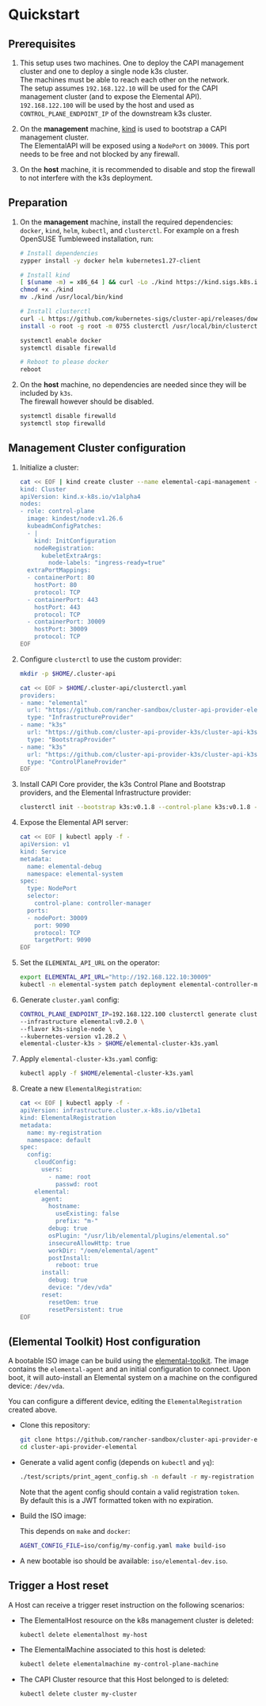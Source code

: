 # Quickstart

## Prerequisites

1. This setup uses two machines. One to deploy the CAPI management cluster and one to deploy a single node k3s cluster.  
   The machines must be able to reach each other on the network.  
   The setup assumes `192.168.122.10` will be used for the CAPI management cluster (and to expose the Elemental API).  
   `192.168.122.100` will be used by the host and used as `CONTROL_PLANE_ENDPOINT_IP` of the downstream k3s cluster.  

1. On the **management** machine, [kind](https://kind.sigs.k8s.io/docs/user/quick-start/#installation) is used to bootstrap a CAPI management cluster.  
   The ElementalAPI will be exposed using a `NodePort` on `30009`. This port needs to be free and not blocked by any firewall.  

1. On the **host** machine, it is recommended to disable and stop the firewall to not interfere with the k3s deployment.  

## Preparation

1. On the **management** machine, install the required dependencies: `docker`, `kind`, `helm`, `kubectl`, and `clusterctl`.
   For example on a fresh OpenSUSE Tumbleweed installation, run:

    ```bash
    # Install dependencies
    zypper install -y docker helm kubernetes1.27-client

    # Install kind
    [ $(uname -m) = x86_64 ] && curl -Lo ./kind https://kind.sigs.k8s.io/dl/v0.20.0/kind-linux-amd64
    chmod +x ./kind
    mv ./kind /usr/local/bin/kind

    # Install clusterctl
    curl -L https://github.com/kubernetes-sigs/cluster-api/releases/download/v1.5.3/clusterctl-linux-amd64 -o clusterctl
    install -o root -g root -m 0755 clusterctl /usr/local/bin/clusterctl

    systemctl enable docker
    systemctl disable firewalld

    # Reboot to please docker
    reboot
    ```

1. On the **host** machine, no dependencies are needed since they will be included by `k3s`.  
   The firewall however should be disabled.  

   ```bash
   systemctl disable firewalld
   systemctl stop firewalld
   ```

## Management Cluster configuration

1. Initialize a cluster:

    ```bash
    cat << EOF | kind create cluster --name elemental-capi-management --config -
    kind: Cluster
    apiVersion: kind.x-k8s.io/v1alpha4
    nodes:
    - role: control-plane
      image: kindest/node:v1.26.6
      kubeadmConfigPatches:
      - |
        kind: InitConfiguration
        nodeRegistration:
          kubeletExtraArgs:
            node-labels: "ingress-ready=true"
      extraPortMappings:
      - containerPort: 80
        hostPort: 80
        protocol: TCP
      - containerPort: 443
        hostPort: 443
        protocol: TCP
      - containerPort: 30009
        hostPort: 30009
        protocol: TCP
    EOF
    ```

1. Configure `clusterctl` to use the custom provider:

    ```bash
    mkdir -p $HOME/.cluster-api 

    cat << EOF > $HOME/.cluster-api/clusterctl.yaml
    providers:
    - name: "elemental"
      url: "https://github.com/rancher-sandbox/cluster-api-provider-elemental/releases/v0.2.0/infrastructure-components.yaml"
      type: "InfrastructureProvider"
    - name: "k3s"
      url: "https://github.com/cluster-api-provider-k3s/cluster-api-k3s/releases/v0.1.8/bootstrap-components.yaml"
      type: "BootstrapProvider"
    - name: "k3s"
      url: "https://github.com/cluster-api-provider-k3s/cluster-api-k3s/releases/v0.1.8/control-plane-components.yaml"
      type: "ControlPlaneProvider"
    EOF
    ```

1. Install CAPI Core provider, the k3s Control Plane and Bootstrap providers, and the Elemental Infrastructure provider:  

    ```bash
    clusterctl init --bootstrap k3s:v0.1.8 --control-plane k3s:v0.1.8 --infrastructure elemental:v0.2.0
    ```

1. Expose the Elemental API server:  

    ```bash
    cat << EOF | kubectl apply -f -
    apiVersion: v1
    kind: Service
    metadata:
      name: elemental-debug
      namespace: elemental-system
    spec:
      type: NodePort
      selector:
        control-plane: controller-manager
      ports:
      - nodePort: 30009
        port: 9090
        protocol: TCP
        targetPort: 9090    
    EOF
    ```

1. Set the `ELEMENTAL_API_URL` on the operator:

    ```bash
    export ELEMENTAL_API_URL="http://192.168.122.10:30009" 
    kubectl -n elemental-system patch deployment elemental-controller-manager -p '{"spec":{"template":{"spec":{"containers":[{"name":"manager","env":[{"name":"ELEMENTAL_API_URL","value":"'${ELEMENTAL_API_URL}'"}]}]}}}}'
    ```

1. Generate `cluster.yaml` config:

    ```bash
    CONTROL_PLANE_ENDPOINT_IP=192.168.122.100 clusterctl generate cluster \
    --infrastructure elemental:v0.2.0 \
    --flavor k3s-single-node \
    --kubernetes-version v1.28.2 \
    elemental-cluster-k3s > $HOME/elemental-cluster-k3s.yaml
    ```

1. Apply `elemental-cluster-k3s.yaml` config:

    ```bash
    kubectl apply -f $HOME/elemental-cluster-k3s.yaml
    ```

1. Create a new `ElementalRegistration`:

    ```bash
    cat << EOF | kubectl apply -f -
    apiVersion: infrastructure.cluster.x-k8s.io/v1beta1
    kind: ElementalRegistration
    metadata:
      name: my-registration
      namespace: default
    spec:
      config:
        cloudConfig:
          users:
            - name: root
              passwd: root
        elemental:
          agent:
            hostname:
              useExisting: false
              prefix: "m-"
            debug: true
            osPlugin: "/usr/lib/elemental/plugins/elemental.so"
            insecureAllowHttp: true
            workDir: "/oem/elemental/agent"
            postInstall:
              reboot: true
          install:
            debug: true
            device: "/dev/vda"
          reset:
            resetOem: true
            resetPersistent: true
    EOF
    ```

## (Elemental Toolkit) Host configuration

A bootable ISO image can be build using the [elemental-toolkit](https://github.com/rancher/elemental-toolkit).
The image contains the `elemental-agent` and an initial configuration to connect. Upon boot, it will auto-install an Elemental system on a machine on the configured device: `/dev/vda`.

You can configure a different device, editing the `ElementalRegistration` created above.  

- Clone this repository:

    ```bash
    git clone https://github.com/rancher-sandbox/cluster-api-provider-elemental.git
    cd cluster-api-provider-elemental
    ```

- Generate a valid agent config (depends on `kubectl` and `yq`):  

    ```bash
    ./test/scripts/print_agent_config.sh -n default -r my-registration > iso/config/my-config.yaml
    ```

  Note that the agent config should contain a valid registration `token`.  
  By default this is a JWT formatted token with no expiration.  

- Build the ISO image:

    This depends on `make` and `docker`:

    ```bash
    AGENT_CONFIG_FILE=iso/config/my-config.yaml make build-iso
    ```

- A new bootable iso should be available: `iso/elemental-dev.iso`.

## Trigger a Host reset

A Host can receive a trigger reset instruction on the following scenarios:

- The ElementalHost resource on the k8s management cluster is deleted:  

    ```bash
    kubectl delete elementalhost my-host
    ```

- The ElementalMachine associated to this host is deleted:  

    ```bash
    kubectl delete elementalmachine my-control-plane-machine
    ```

- The CAPI Cluster resource that this Host belonged to is deleted:  

    ```bash
    kubectl delete cluster my-cluster
    ```
